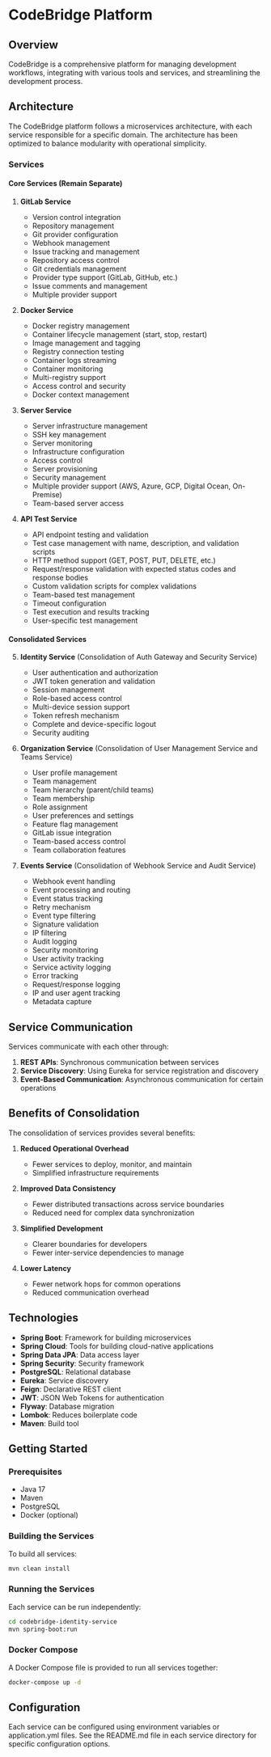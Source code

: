 # CodeBridge Platform

## Overview

CodeBridge is a comprehensive platform for managing development workflows, integrating with various tools and services, and streamlining the development process.

## Architecture

The CodeBridge platform follows a microservices architecture, with each service responsible for a specific domain. The architecture has been optimized to balance modularity with operational simplicity.

### Services

#### Core Services (Remain Separate)

1. **GitLab Service**
   - Version control integration
   - Repository management
   - Git provider configuration
   - Webhook management
   - Issue tracking and management
   - Repository access control
   - Git credentials management
   - Provider type support (GitLab, GitHub, etc.)
   - Issue comments and management
   - Multiple provider support

2. **Docker Service**
   - Docker registry management
   - Container lifecycle management (start, stop, restart)
   - Image management and tagging
   - Registry connection testing
   - Container logs streaming
   - Container monitoring
   - Multi-registry support
   - Access control and security
   - Docker context management

3. **Server Service**
   - Server infrastructure management
   - SSH key management
   - Server monitoring
   - Infrastructure configuration
   - Access control
   - Server provisioning
   - Security management
   - Multiple provider support (AWS, Azure, GCP, Digital Ocean, On-Premise)
   - Team-based server access

4. **API Test Service**
   - API endpoint testing and validation
   - Test case management with name, description, and validation scripts
   - HTTP method support (GET, POST, PUT, DELETE, etc.)
   - Request/response validation with expected status codes and response bodies
   - Custom validation scripts for complex validations
   - Team-based test management
   - Timeout configuration
   - Test execution and results tracking
   - User-specific test management

#### Consolidated Services

5. **Identity Service** (Consolidation of Auth Gateway and Security Service)
   - User authentication and authorization
   - JWT token generation and validation
   - Session management
   - Role-based access control
   - Multi-device session support
   - Token refresh mechanism
   - Complete and device-specific logout
   - Security auditing

6. **Organization Service** (Consolidation of User Management Service and Teams Service)
   - User profile management
   - Team management
   - Team hierarchy (parent/child teams)
   - Team membership
   - Role assignment
   - User preferences and settings
   - Feature flag management
   - GitLab issue integration
   - Team-based access control
   - Team collaboration features

7. **Events Service** (Consolidation of Webhook Service and Audit Service)
   - Webhook event handling
   - Event processing and routing
   - Event status tracking
   - Retry mechanism
   - Event type filtering
   - Signature validation
   - IP filtering
   - Audit logging
   - Security monitoring
   - User activity tracking
   - Service activity logging
   - Error tracking
   - Request/response logging
   - IP and user agent tracking
   - Metadata capture

## Service Communication

Services communicate with each other through:

1. **REST APIs**: Synchronous communication between services
2. **Service Discovery**: Using Eureka for service registration and discovery
3. **Event-Based Communication**: Asynchronous communication for certain operations

## Benefits of Consolidation

The consolidation of services provides several benefits:

1. **Reduced Operational Overhead**
   - Fewer services to deploy, monitor, and maintain
   - Simplified infrastructure requirements

2. **Improved Data Consistency**
   - Fewer distributed transactions across service boundaries
   - Reduced need for complex data synchronization

3. **Simplified Development**
   - Clearer boundaries for developers
   - Fewer inter-service dependencies to manage

4. **Lower Latency**
   - Fewer network hops for common operations
   - Reduced communication overhead

## Technologies

- **Spring Boot**: Framework for building microservices
- **Spring Cloud**: Tools for building cloud-native applications
- **Spring Data JPA**: Data access layer
- **Spring Security**: Security framework
- **PostgreSQL**: Relational database
- **Eureka**: Service discovery
- **Feign**: Declarative REST client
- **JWT**: JSON Web Tokens for authentication
- **Flyway**: Database migration
- **Lombok**: Reduces boilerplate code
- **Maven**: Build tool

## Getting Started

### Prerequisites

- Java 17
- Maven
- PostgreSQL
- Docker (optional)

### Building the Services

To build all services:

```bash
mvn clean install
```

### Running the Services

Each service can be run independently:

```bash
cd codebridge-identity-service
mvn spring-boot:run
```

### Docker Compose

A Docker Compose file is provided to run all services together:

```bash
docker-compose up -d
```

## Configuration

Each service can be configured using environment variables or application.yml files. See the README.md file in each service directory for specific configuration options.

